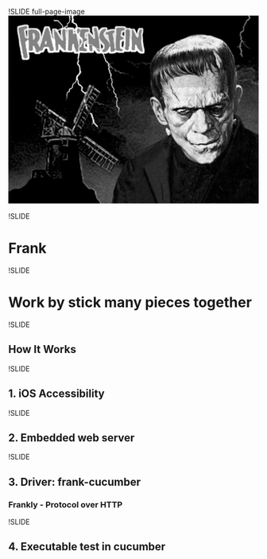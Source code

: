 !SLIDE full-page-image
![frankenstein](image_frankenstein.jpg)

!SLIDE
# Frank #

!SLIDE
# Work by stick many pieces together #

!SLIDE
## How It Works ##

!SLIDE
## 1. iOS Accessibility ##

!SLIDE
## 2. Embedded web server ##

!SLIDE
## 3. Driver: frank-cucumber ##
### Frankly - Protocol over HTTP ###

!SLIDE
## 4. Executable test in cucumber ##